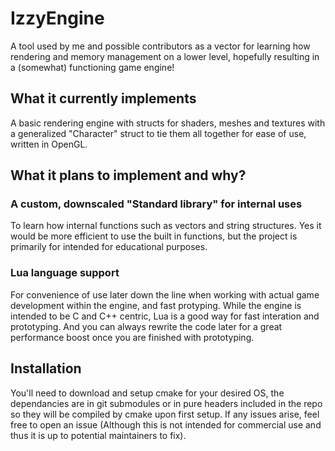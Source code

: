 
# IzzyEngine

A tool used by me and possible contributors as a vector for learning how rendering and memory management on a lower level, hopefully resulting in a (somewhat) functioning game engine!

## What it currently implements

A basic rendering engine with structs for shaders, meshes and textures with a generalized "Character" struct to tie them all together for ease of use, written in OpenGL.

## What it plans to implement and why?

### A custom, downscaled "Standard library" for internal uses

To learn how internal functions such as vectors and string structures. Yes it would be more efficient to use the built in functions, but the project is primarily for intended for educational purposes.

### Lua language support

For convenience of use later down the line when working with actual game development within the engine, and fast protyping. While the engine is intended to be C and C++ centric, Lua is a good way for fast interation and prototyping. And you can always rewrite the code later for a great performance boost once you are finished with prototyping.

## Installation

You'll need to download and setup cmake for your desired OS, the dependancies are in git submodules or in pure headers included in the repo so they will be compiled by cmake upon first setup. If any issues arise, feel free to open an issue (Although this is not intended for commercial use and thus it is up to potential maintainers to fix).
